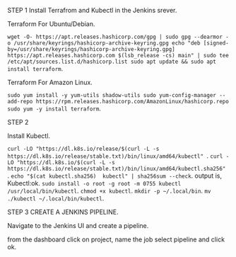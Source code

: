 STEP 1
  Install Terrafrom and Kubectl in the Jenkins srever.
  
  
   Terraform For Ubuntu/Debian.
   
  ` wget -O- https://apt.releases.hashicorp.com/gpg | sudo gpg --dearmor -o /usr/share/keyrings/hashicorp-archive-keyring.gpg
 echo "deb [signed-by=/usr/share/keyrings/hashicorp-archive-keyring.gpg] https://apt.releases.hashicorp.com $(lsb_release -cs) main" | sudo tee      /etc/apt/sources.list.d/hashicorp.list
sudo apt update && sudo apt install terraform `.

  Terraform For Amazon Linux.
  
  ` sudo yum install -y yum-utils shadow-utils
  sudo yum-config-manager --add-repo https://rpm.releases.hashicorp.com/AmazonLinux/hashicorp.repo
  sudo yum -y install terraform `.
  
  
  
STEP 2

  Install Kubectl.
  
  `curl -LO "https://dl.k8s.io/release/$(curl -L -s https://dl.k8s.io/release/stable.txt)/bin/linux/amd64/kubectl" `.
  `curl -LO "https://dl.k8s.io/$(curl -L -s https://dl.k8s.io/release/stable.txt)/bin/linux/amd64/kubectl.sha256" `.
  ` echo "$(cat kubectl.sha256)  kubectl" | sha256sum --check `.  output is, Kubectl:ok.
  ` sudo install -o root -g root -m 0755 kubectl /usr/local/bin/kubectl `.
  ` chmod +x kubectl `.
  ` mkdir -p ~/.local/bin `.
  ` mv ./kubectl ~/.local/bin/kubectl `.
  
  
  
STEP 3 CREATE A JENKINS PIPELINE.

  Navigate to the Jenkins UI and create a pipeline.
  
  from the dashboard click on project, name the job select pipeline and click ok.
  
